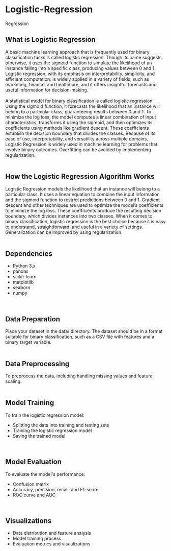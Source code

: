 # Logistic-Regression
Regression <br/>

## What is Logistic Regression
A basic machine learning approach that is frequently used for binary classification tasks is called logistic regression. Though its name suggests otherwise, it uses the sigmoid function to simulate the likelihood of an instance falling into a specific class, producing values between 0 and 1. Logistic regression, with its emphasis on interpretability, simplicity, and efficient computation, is widely applied in a variety of fields, such as marketing, finance, and healthcare, and it offers insightful forecasts and useful information for decision-making. <br/>
<br/>
A statistical model for binary classification is called logistic regression. Using the sigmoid function, it forecasts the likelihood that an instance will belong to a particular class, guaranteeing results between 0 and 1. To minimize the log loss, the model computes a linear combination of input characteristics, transforms it using the sigmoid, and then optimizes its coefficients using methods like gradient descent. These coefficients establish the decision boundary that divides the classes. Because of its ease of use, interpretability, and versatility across multiple domains, Logistic Regression is widely used in machine learning for problems that involve binary outcomes. Overfitting can be avoided by implementing regularization. <br/>
<br/>

## How the Logistic Regression Algorithm Works
Logistic Regression models the likelihood that an instance will belong to a particular class. It uses a linear equation to combine the input information and the sigmoid function to restrict predictions between 0 and 1. Gradient descent and other techniques are used to optimize the model’s coefficients to minimize the log loss. These coefficients produce the resulting decision boundary, which divides instances into two classes. When it comes to binary classification, logistic regression is the best choice because it is easy to understand, straightforward, and useful in a variety of settings. Generalization can be improved by using regularization. <br/>
<br/>

## Dependencies
* Python 3.x
* pandas
* scikit-learn
* matplotlib
* seaborn
* numpy
<br/>

## Data Preparation
Place your dataset in the data/ directory. The dataset should be in a format suitable for binary classification, such as a CSV file with features and a binary target variable. <br/>
<br/>

## Data Preprocessing
To preprocess the data, including handling missing values and feature scaling. <br/>
<br/>

## Model Training
To train the logistic regression model:
* Splitting the data into training and testing sets
* Training the logistic regression model
* Saving the trained model <br/>
<br/>

## Model Evaluation
To evaluate the model's performance:
* Confusion matrix
* Accuracy, precision, recall, and F1-score
* ROC curve and AUC
<br/>

## Visualizations
* Data distribution and feature analysis
* Model training process
* Evaluation metrics and visualizations
